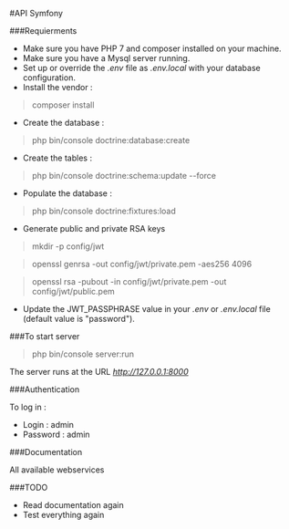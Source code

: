 #API Symfony

###Requierments

- Make sure you have PHP 7 and composer installed on your machine.
- Make sure you have a Mysql server running.
- Set up or override the *.env* file as *.env.local* with your database configuration.
- Install the vendor :
>composer install
- Create the database :
>php bin/console doctrine:database:create
- Create the tables :
>php bin/console doctrine:schema:update --force
- Populate the database :
>php bin/console doctrine:fixtures:load
- Generate public and private RSA keys
>mkdir -p config/jwt

>openssl genrsa -out config/jwt/private.pem -aes256 4096

>openssl rsa -pubout -in config/jwt/private.pem -out config/jwt/public.pem
- Update the JWT_PASSPHRASE value in your *.env* or *.env.local* file (default value is "password").

###To start server

>php bin/console server:run

The server runs at the URL *http://127.0.0.1:8000*

###Authentication

To log in :

- Login : admin
- Password : admin


###Documentation

All available webservices 


###TODO

- Read documentation again
- Test everything again